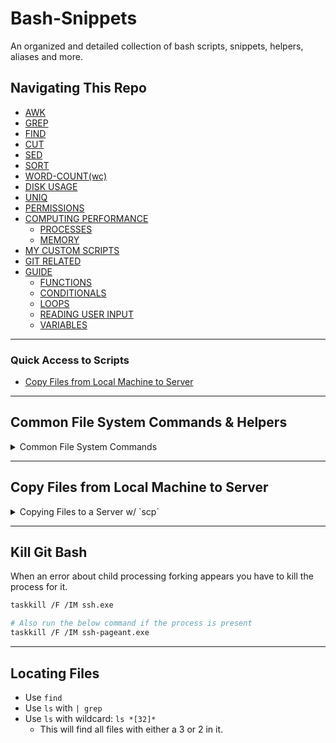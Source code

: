 # Bash-Snippets
An organized and detailed collection of bash scripts, snippets, helpers, aliases and more.


## Navigating This Repo
- [AWK](https://github.com/EstenGrove/Bash-Snippets/tree/master/FileSystem/AWK)
- [GREP](https://github.com/EstenGrove/Bash-Snippets/tree/master/FileSystem/GREP)
- [FIND](https://github.com/EstenGrove/Bash-Snippets/tree/master/FileSystem/FIND)
- [CUT](https://github.com/EstenGrove/Bash-Snippets/tree/master/FileSystem/CUT)
- [SED](https://github.com/EstenGrove/Bash-Snippets/tree/master/FileSystem/SED)
- [SORT](https://github.com/EstenGrove/Bash-Snippets/tree/master/FileSystem/SORT)
- [WORD-COUNT(wc)](https://github.com/EstenGrove/Bash-Snippets/tree/master/FileSystem/WORD-COUNT(wc))
- [DISK USAGE](https://github.com/EstenGrove/Bash-Snippets/tree/master/DISK-USAGE)
- [UNIQ](https://github.com/EstenGrove/Bash-Snippets/tree/master/FileSystem/UNIQ)
- [PERMISSIONS](https://github.com/EstenGrove/Bash-Snippets/tree/master/Permissions)
- [COMPUTING PERFORMANCE](https://github.com/EstenGrove/Bash-Snippets/tree/master/Computing-Performance)
  - [PROCESSES](https://github.com/EstenGrove/Bash-Snippets/tree/master/Computing-Performance/Processes)
  - [MEMORY](https://github.com/EstenGrove/Bash-Snippets/tree/master/Computing-Performance/Memory)
- [MY CUSTOM SCRIPTS](https://github.com/EstenGrove/Bash-Snippets/tree/master/CUSTOM/scripts)
- [GIT RELATED](https://github.com/EstenGrove/Bash-Snippets/tree/master/CUSTOM/scripts/GIT)
- [GUIDE](https://github.com/EstenGrove/Bash-Snippets/tree/master/BASIC-GUIDE)
  - [FUNCTIONS](https://github.com/EstenGrove/Bash-Snippets/tree/master/BASIC-GUIDE#functions)
  - [CONDITIONALS](https://github.com/EstenGrove/Bash-Snippets/tree/master/BASIC-GUIDE#conditionals)
  - [LOOPS](https://github.com/EstenGrove/Bash-Snippets/tree/master/BASIC-GUIDE#loops-for-while-until)
  - [READING USER INPUT](https://github.com/EstenGrove/Bash-Snippets/tree/master/BASIC-GUIDE#reading-user-input-with-read)
  - [VARIABLES](https://github.com/EstenGrove/Bash-Snippets/tree/master/BASIC-GUIDE#variables)

----------

### Quick Access to Scripts

- [Copy Files from Local Machine to Server](#copy-files-from-local-machine-to-server) 


-----------

## **Common File System Commands & Helpers**

<details>
  <summary>Common File System Commands</summary>
  
**Create Multiple Directories at Once (inside of nested directory)**

```bash
# this will create an "app" and "dashboard" folder inside of "view"
mkdir views/{app,dashboard}
```

**Create a Folder and Its Nested Folders at Once**

```bash
# This will create the "views" directory if it doesn't exist, then create "app", "dashboard", and "pages" folders inside it.
mkdir -p views/{app,dashboard,pages}
```

**Create Several Levels Of Nested Folders at Once**

```bash
mkdir -p views/{dashboard/{daily,weekly},app,global}

## Result: This creates "views" with "dashboard", "global" and "app" inside. Then "daily", "weekly" inside of "dashboard"
## views > dashboard, app, global
#### dashboard > daily, weekly
```

**Move All Contents of Folder into Another Folder**

```bash
# Moves all files from 'src/css/reports' into 'src/css/views'
mv src/css/reports/* src/css/views/
```

**Move All `.js` Files In a Folder**

```bash
mv src/components/*.js src/components/shared/
```

</details>


-----------

## Copy Files from Local Machine to Server

<details>
  <summary>Copying Files to a Server w/ `scp`</summary>

**Steps:**
1. Move to directory where desired files are located on your local machine
2. Make note of SSH user credentials & IP address of the target server
3. Run the below command to copy the files

```bash
scp -r <folder-to-copy> <ssh-user>@<target-server-ip>:/var/www/example.com/html

## USAGE EXAMPLE ##
scp -r ./build/* root@192.168.1.13:/var/www/mydomain.com/html
```
  
</details>

-----------

## Kill Git Bash
When an error about child processing forking appears you have to kill the process for it.

```bash
taskkill /F /IM ssh.exe

# Also run the below command if the process is present
taskkill /F /IM ssh-pageant.exe
```


------

## Locating Files
- Use ```find```
- Use ```ls``` with ```| grep```
- Use ```ls``` with wildcard: ```ls *[32]*```
  - This will find all files with either a 3 or 2 in it.

